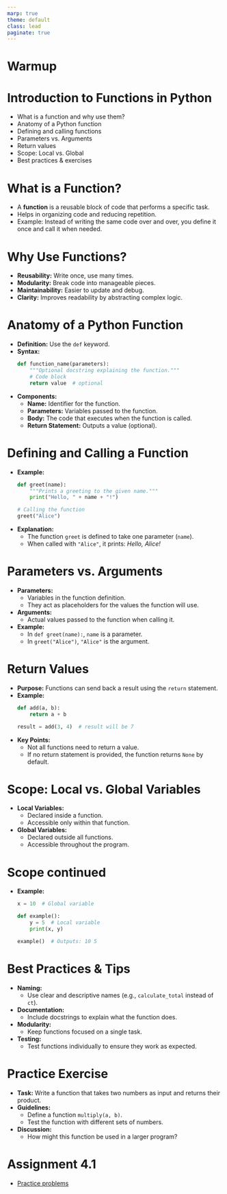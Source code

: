 ```yaml
---
marp: true
theme: default
class: lead
paginate: true
---
```


<!-- headingDivider: 1 -->
<!-- backgroundColor: black -->
<!-- class: invert -->

# Warmup

# Introduction to Functions in Python  

- What is a function and why use them?  
- Anatomy of a Python function  
- Defining and calling functions  
- Parameters vs. Arguments  
- Return values  
- Scope: Local vs. Global  
- Best practices & exercises

# **What is a Function?**  
- A **function** is a reusable block of code that performs a specific task.  
- Helps in organizing code and reducing repetition.  
- Example: Instead of writing the same code over and over, you define it once and call it when needed.

# **Why Use Functions?**  
- **Reusability:** Write once, use many times.  
- **Modularity:** Break code into manageable pieces.  
- **Maintainability:** Easier to update and debug.  
- **Clarity:** Improves readability by abstracting complex logic.

# **Anatomy of a Python Function**  
- **Definition:** Use the `def` keyword.  
- **Syntax:**  
  ```python
  def function_name(parameters):
      """Optional docstring explaining the function."""
      # Code block
      return value  # optional
  ```
- **Components:**  
  - **Name:** Identifier for the function.  
  - **Parameters:** Variables passed to the function.  
  - **Body:** The code that executes when the function is called.  
  - **Return Statement:** Outputs a value (optional).

# **Defining and Calling a Function**  
- **Example:**
  ```python
  def greet(name):
      """Prints a greeting to the given name."""
      print("Hello, " + name + "!")
  
  # Calling the function
  greet("Alice")
  ```
- **Explanation:**  
  - The function `greet` is defined to take one parameter (`name`).  
  - When called with `"Alice"`, it prints: *Hello, Alice!*

# **Parameters vs. Arguments**  
- **Parameters:**  
  - Variables in the function definition.  
  - They act as placeholders for the values the function will use.
- **Arguments:**  
  - Actual values passed to the function when calling it.
- **Example:**  
  - In `def greet(name):`, `name` is a parameter.  
  - In `greet("Alice")`, `"Alice"` is the argument.

# **Return Values**  
- **Purpose:** Functions can send back a result using the `return` statement.  
- **Example:**
  ```python
  def add(a, b):
      return a + b
  
  result = add(3, 4)  # result will be 7
  ```
- **Key Points:**  
  - Not all functions need to return a value.  
  - If no return statement is provided, the function returns `None` by default.

# **Scope: Local vs. Global Variables**  
- **Local Variables:**  
  - Declared inside a function.  
  - Accessible only within that function.
- **Global Variables:**  
  - Declared outside all functions.  
  - Accessible throughout the program.

# Scope continued
- **Example:**
  ```python
  x = 10  # Global variable
  
  def example():
      y = 5  # Local variable
      print(x, y)
  
  example()  # Outputs: 10 5
  ```

# **Best Practices & Tips**  
- **Naming:**  
  - Use clear and descriptive names (e.g., `calculate_total` instead of `ct`).  
- **Documentation:**  
  - Include docstrings to explain what the function does.  
- **Modularity:**  
  - Keep functions focused on a single task.  
- **Testing:**  
  - Test functions individually to ensure they work as expected.

# **Practice Exercise**  
- **Task:** Write a function that takes two numbers as input and returns their product.  
- **Guidelines:**  
  - Define a function `multiply(a, b)`.  
  - Test the function with different sets of numbers.
- **Discussion:**  
  - How might this function be used in a larger program?

# Assignment 4.1

- [Practice problems](./files/assignment_4_1_1.html)
